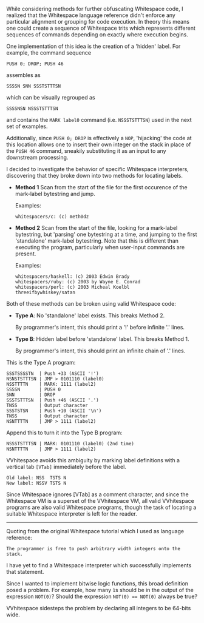 While considering methods for further obfuscating Whitespace code, I realized
that the Whitespace language reference didn't enforce any particular alignment
or grouping for code execution. In theory this means one could create a
sequence of Whitespace trits which represents different sequences of commands
depending on exactly where execution begins.

One implementation of this idea is the creation of a 'hidden' label. For
example, the command sequence

    PUSH 0; DROP; PUSH 46

assembles as

    SSSSN SNN SSSTSTTTSN

which can be visually regrouped as

    SSSSNSN NSSSTSTTTSN

and contains the `MARK label0` command (i.e. `NSSSTSTTTSN`) used in the next
set of examples.

Additionally, since `PUSH 0; DROP` is effectively a `NOP`, 'hijacking' the code
at this location allows one to insert their own integer on the stack in place
of the `PUSH 46` command, sneakily substituting it as an input to any
downstream processing.

I decided to investigate the behavior of specific Whitespace interpreters,
discovering that they broke down into two methods for locating labels.

  * **Method 1** Scan from the start of the file for the first occurence of the
    mark-label bytestring and jump.
    
    Examples:
    
        whitespacers/c: (c) meth0dz

  * **Method 2** Scan from the start of the file, looking for a mark-label
    bytestring, but 'parsing' one bytestring at a time, and jumping to the
    first 'standalone' mark-label bytestring. Note that this is different than
    executing the program, particularly when user-input commands are present.
    
    Examples:
    
        whitespacers/haskell: (c) 2003 Edwin Brady
        whitespacers/ruby: (c) 2003 by Wayne E. Conrad
        whitespacers/perl: (c) 2003 Micheal Koelbl
        threeifbywhiskey/satan

Both of these methods can be broken using valid Whitespace code:

  * **Type A**: No 'standalone' label exists. This breaks Method 2.

    By programmer's intent, this should print a '!' before infinite '.' lines.

  * **Type B**: Hidden label before 'standalone' label. This breaks Method 1.

    By programmer's intent, this should print an infinite chain of '.' lines.

This is the Type A program:

    SSSTSSSSTN  | Push +33 (ASCII '!')
    NSNSTSTTTSN | JMP > 0101110 (label0)
    NSSTTTTN    | MARK: 1111 (label2)
    SSSSN       | PUSH 0
    SNN         | DROP
    SSSTSTTTSN  | Push +46 (ASCII '.')
    TNSS        | Output character
    SSSTSTSN    | Push +10 (ASCII '\n')
    TNSS        | Output character
    NSNTTTTN    | JMP > 1111 (label2)

Append this to turn it into the Type B program:

    NSSSTSTTTSN | MARK: 0101110 (label0) (2nd time)
    NSNTTTTN    | JMP > 1111 (label2)

VVhitespace avoids this ambiguity by marking label definitions with a vertical
tab `[VTab]` immediately before the label.

    Old label: NSS  TSTS N
    New label: NSSV TSTS N

Since Whitespace ignores [VTab] as a comment character, and since the
Whitespace VM is a superset of the VVhitespace VM, all valid VVhitespace
programs are also valid Whitespace programs, though the task of locating a
suitable Whitespace interpreter is left for the reader.

--------------------------------------------------------------------------------

Quoting from the original Whitespace tutorial which I used as language reference:

    The programmer is free to push arbitrary width integers onto the stack.

I have yet to find a Whitespace interpreter which successfully implements that
statement.

Since I wanted to implement bitwise logic functions, this broad definition
posed a problem. For example, how many `1`s should be in the output of the
expression `NOT(0)`? Should the expression `NOT(0) == NOT(0)` always be true?

VVhitespace sidesteps the problem by declaring all integers to be 64-bits wide.

